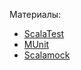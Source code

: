 Материалы:

- [ScalaTest](https://www.scalatest.org/user_guide)
- [MUnit](https://scalameta.org/munit/docs/getting-started.html)
- [Scalamock](https://scalamock.org/user-guide/)
